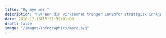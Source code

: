 ```yaml
---
title: "Og mye mer "
description: "Hva enn din virksomhet trenger innenfor strategisk innkjøp, er vi klare til å støtte dere i å nå deres målsetninger"
date: 2018-12-16T15:31:35+01:00
draft: false
image: "/images/infographics/more.svg"
---
```

